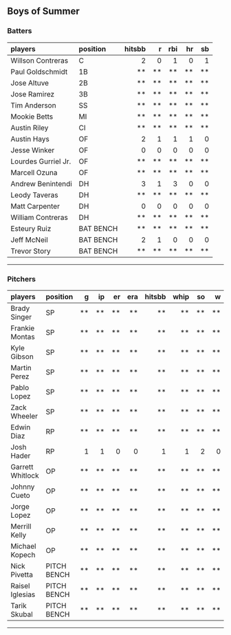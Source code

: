 ## Boys of Summer

### Batters

 
|players             |position  | hitsbb|  r| rbi| hr| sb| 
|:-------------------|:---------|------:|--:|---:|--:|--:| 
|Willson Contreras   |C         |      2|  0|   1|  0|  1| 
|Paul Goldschmidt    |1B        |     **| **|  **| **| **| 
|Jose Altuve         |2B        |     **| **|  **| **| **| 
|Jose Ramirez        |3B        |     **| **|  **| **| **| 
|Tim Anderson        |SS        |     **| **|  **| **| **| 
|Mookie Betts        |MI        |     **| **|  **| **| **| 
|Austin Riley        |CI        |     **| **|  **| **| **| 
|Austin Hays         |OF        |      2|  1|   1|  1|  0| 
|Jesse Winker        |OF        |      0|  0|   0|  0|  0| 
|Lourdes Gurriel Jr. |OF        |     **| **|  **| **| **| 
|Marcell Ozuna       |OF        |     **| **|  **| **| **| 
|Andrew Benintendi   |DH        |      3|  1|   3|  0|  0| 
|Leody Taveras       |DH        |     **| **|  **| **| **| 
|Matt Carpenter      |DH        |      0|  0|   0|  0|  0| 
|William Contreras   |DH        |     **| **|  **| **| **| 
|Esteury Ruiz        |BAT BENCH |     **| **|  **| **| **| 
|Jeff McNeil         |BAT BENCH |      2|  1|   0|  0|  0| 
|Trevor Story        |BAT BENCH |     **| **|  **| **| **| 


* * *

### Pitchers

 
|players          |position    |  g| ip| er| era| hitsbb| whip| so|  w| sv| 
|:----------------|:-----------|--:|--:|--:|---:|------:|----:|--:|--:|--:| 
|Brady Singer     |SP          | **| **| **|  **|     **|   **| **| **| **| 
|Frankie Montas   |SP          | **| **| **|  **|     **|   **| **| **| **| 
|Kyle Gibson      |SP          | **| **| **|  **|     **|   **| **| **| **| 
|Martin Perez     |SP          | **| **| **|  **|     **|   **| **| **| **| 
|Pablo Lopez      |SP          | **| **| **|  **|     **|   **| **| **| **| 
|Zack Wheeler     |SP          | **| **| **|  **|     **|   **| **| **| **| 
|Edwin Diaz       |RP          | **| **| **|  **|     **|   **| **| **| **| 
|Josh Hader       |RP          |  1|  1|  0|   0|      1|    1|  2|  0|  0| 
|Garrett Whitlock |OP          | **| **| **|  **|     **|   **| **| **| **| 
|Johnny Cueto     |OP          | **| **| **|  **|     **|   **| **| **| **| 
|Jorge Lopez      |OP          | **| **| **|  **|     **|   **| **| **| **| 
|Merrill Kelly    |OP          | **| **| **|  **|     **|   **| **| **| **| 
|Michael Kopech   |OP          | **| **| **|  **|     **|   **| **| **| **| 
|Nick Pivetta     |PITCH BENCH | **| **| **|  **|     **|   **| **| **| **| 
|Raisel Iglesias  |PITCH BENCH | **| **| **|  **|     **|   **| **| **| **| 
|Tarik Skubal     |PITCH BENCH | **| **| **|  **|     **|   **| **| **| **| 


* * *


